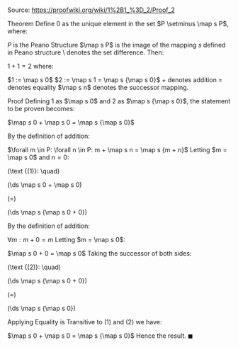 # 

Source: https://proofwiki.org/wiki/1%2B1_%3D_2/Proof_2

Theorem
Define $0$ as the unique element in the set $P \setminus \map s P$, where:

$P$ is the Peano Structure
$\map s P$ is the image of the mapping $s$ defined in Peano structure
$\setminus$ denotes the set difference.
Then:

$1 + 1 = 2$
where:

$1 := \map s 0$
$2 := \map s 1 = \map s {\map s 0}$
$+$ denotes addition
$=$ denotes equality
$\map s n$ denotes the successor mapping.


Proof
Defining $1$ as $\map s 0$ and $2$ as $\map s {\map s 0}$, the statement to be proven becomes:

$\map s 0 + \map s 0 = \map s {\map s 0}$

By the definition of addition:

$\forall m \in P: \forall n \in P: m + \map s n = \map s {m + n}$
Letting $m = \map s 0$ and $n = 0$:




\(\text {(1)}: \quad\)









\(\ds \map s 0 + \map s 0\)

\(=\)







\(\ds \map s {\map s 0 + 0}\)










By the definition of addition:

$\forall m: m + 0 = m$
Letting $m = \map s 0$:

$\map s 0 + 0 = \map s 0$
Taking the successor of both sides: 




\(\text {(2)}: \quad\)









\(\ds \map s {\map s 0 + 0}\)

\(=\)







\(\ds \map s {\map s 0}\)










Applying Equality is Transitive to $(1)$ and $(2)$ we have:

$\map s 0 + \map s 0 = \map s {\map s 0}$
Hence the result.
$\blacksquare$





